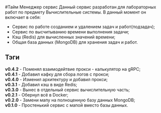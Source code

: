 #Тайм Менеджер сервис
Данный сервис разработан для лабораторных работ по предмету Вычислительные системы.
В данный момент он включает в себя:
* Сервис по работе созданием и удалением задач и работ(подзадач);
* Сервис по высчитыванию времени выполнения задачи;
* Кэш (Redis) для вычисленных значений времени;
* Общая база данных (MongoDB) для хранения задач и работ.

## Тэги
**v0.4.2** - Поменял взаимодейтвие прокси - калькулятор на gRPC; \
**v0.4.1** - Добавил кафку для сбора логов с прокси; \
**v0.4.0** - Изменил архитектуру и добавил прокси; \
**v0.3.1** - Добавил кэш в виде Redis; \
**v0.3.0** - Вынес в отдельный сервис вычислительную часть; \
**v0.2.1** - Обернул всё в Docker; \
**v0.2.0** - Замени мапу на полноценную базу данных MongoDB; \
**v0.1.0** - Простенький сервис с мапой вместо базы данных. 

